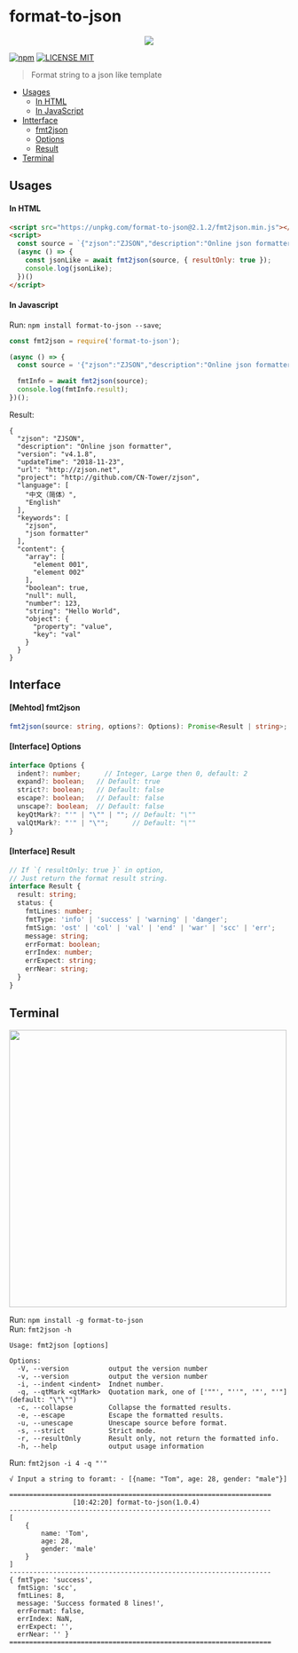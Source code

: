 # format-to-json

<p align="center">
  <a href="https://unpkg.com/format-to-json@2.1.1/index.html">
    <img src="https://github.com/liujin0506/format-to-json/blob/master/images/format_html.png?raw=true">
  </a>
</p>

[![npm](https://img.shields.io/npm/v/format-to-json.svg)](https://www.npmjs.com/package/format-to-json)
[![LICENSE MIT](https://img.shields.io/npm/l/format-to-json.svg)](https://github.com/liujin0506/format-to-json/blob/master/LICENSE)

> Format string to a json like template 

* [Usages](#Usages)
  - [In HTML](#in-html)
  - [In JavaScript](#in-javascript)
* [Intterface](#Interface)
  - [fmt2json](#mehtod-fmt2json)
  - [Options](#interface-options)
  - [Result](#interface-result)
* [Terminal](#Terminal)

## Usages

#### In HTML
```html
<script src="https://unpkg.com/format-to-json@2.1.2/fmt2json.min.js"></script>
<script>
  const source = `{"zjson":"ZJSON","description":"Online json formatter","version":"v4.1.8","updateTime":"2018-11-23","url":"http://zjson.net","project":"http://github.com/CN-Tower/zjson","language":["中文（简体）","English"],"keywords":["zjson","json formatter"],"content":{"array":["element 001","element 002"],"boolean":true,"null":null,"number":123,"string":"Hello World","object":{"property":"value","key":"val"}}}`;
  (async () => {
    const jsonLike = await fmt2json(source, { resultOnly: true });
    console.log(jsonLike);
  })()
</script>
```
#### In Javascript
Run: `npm install format-to-json --save`;
```javascript
const fmt2json = require('format-to-json');

(async () => {
  const source = '{"zjson":"ZJSON","description":"Online json formatter","version":"v4.1.8","updateTime":"2018-11-23","url":"http://zjson.net","project":"http://github.com/CN-Tower/zjson","language":["中文（简体）","English"],"keywords":["zjson","json formatter"],"content":{"array":["element 001","element 002"],"boolean":true,"null":null,"number":123,"string":"Hello World","object":{"property":"value","key":"val"}}}';

  fmtInfo = await fmt2json(source);
  console.log(fmtInfo.result);
})();
```
Result:
```terminal
{
  "zjson": "ZJSON",
  "description": "Online json formatter",
  "version": "v4.1.8",
  "updateTime": "2018-11-23",
  "url": "http://zjson.net",
  "project": "http://github.com/CN-Tower/zjson",
  "language": [
    "中文（简体）",
    "English"
  ],
  "keywords": [
    "zjson",
    "json formatter"
  ],
  "content": {
    "array": [
      "element 001",
      "element 002"
    ],
    "boolean": true,
    "null": null,
    "number": 123,
    "string": "Hello World",
    "object": {
      "property": "value",
      "key": "val"
    }
  }
}
```

## Interface

#### [Mehtod] fmt2json
```typescript
fmt2json(source: string, options?: Options): Promise<Result | string>;
```
#### [Interface] Options
```typescript
interface Options {
  indent?: number;      // Integer, Large then 0, default: 2
  expand?: boolean;   // Default: true
  strict?: boolean;   // Default: false
  escape?: boolean;   // Default: false
  unscape?: boolean;  // Default: false
  keyQtMark?: "'" | "\"" | ""; // Default: "\""
  valQtMark?: "'" | "\"";      // Default: "\""
}
```
#### [Interface] Result
```typescript
// If `{ resultOnly: true }` in option,
// Just return the format result string.
interface Result {
  result: string;
  status: {
    fmtLines: number;
    fmtType: 'info' | 'success' | 'warning' | 'danger';
    fmtSign: 'ost' | 'col' | 'val' | 'end' | 'war' | 'scc' | 'err';
    message: string;
    errFormat: boolean;
    errIndex: number;
    errExpect: string;
    errNear: string;
  }
}
```

## Terminal

<p align="left">
  <img width="500" src="https://github.com/liujin0506/format-to-json/blob/master/images/format_cmd.png?raw=true">
</p>

Run: `npm install -g format-to-json`   
Run: `fmt2json -h`
```terminal
Usage: fmt2json [options]

Options:
  -V, --version          output the version number
  -v, --version          output the version number
  -i, --indent <indent>  Indnet number.
  -q, --qtMark <qtMark>  Quotation mark, one of ['""', "''", '"', "'"] (default: "\"\"")
  -c, --collapse         Collapse the formatted results.
  -e, --escape           Escape the formatted results.
  -u, --unescape         Unescape source before format.
  -s, --strict           Strict mode.
  -r, --resultOnly       Result only, not return the formatted info.
  -h, --help             output usage information
```
Run: `fmt2json -i 4 -q "'"`
```terminal
√ Input a string to foramt: · [{name: "Tom", age: 28, gender: "male"}]

==================================================================
                [10:42:20] format-to-json(1.0.4)
------------------------------------------------------------------
[
    {
        name: 'Tom',
        age: 28,
        gender: 'male'
    }
]
------------------------------------------------------------------
{ fmtType: 'success',
  fmtSign: 'scc',
  fmtLines: 8,
  message: 'Success formated 8 lines!',
  errFormat: false,
  errIndex: NaN,
  errExpect: '',
  errNear: '' }
==================================================================
```
